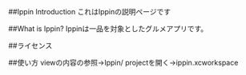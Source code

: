 ##Ippin Introduction
これはIppinの説明ページです

##What is Ippin?
Ippinは一品を対象としたグルメアプリです。

##ライセンス

##使い方
viewの内容の参照->Ippin/
projectを開く->ippin.xcworkspace

